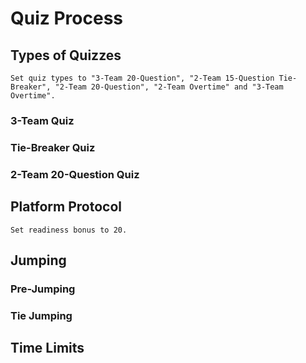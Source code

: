 # Quiz Process

## Types of Quizzes

    Set quiz types to "3-Team 20-Question", "2-Team 15-Question Tie-Breaker", "2-Team 20-Question", "2-Team Overtime" and "3-Team Overtime".

### 3-Team Quiz

### Tie-Breaker Quiz

### 2-Team 20-Question Quiz

## Platform Protocol

    Set readiness bonus to 20.

## Jumping

### Pre-Jumping

### Tie Jumping

## Time Limits
